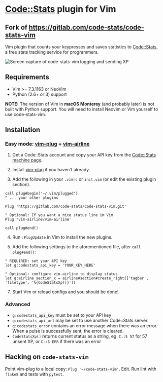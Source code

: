 # [Code::Stats](https://codestats.net) plugin for Vim
## Fork of https://gitlab.com/code-stats/code-stats-vim

Vim plugin that counts your keypresses and saves statistics to [Code::Stats](https://codestats.net), a free stats tracking service for programmers.

![Screen capture of code-stats-vim logging and sending XP](https://thumbs.gfycat.com/HastyAnxiousBlackfootedferret-size_restricted.gif)

## Requirements

- Vim >= 7.3.1163 or NeoVim
- Python (2.6+ or 3) support

**NOTE:** The version of Vim in **macOS Monterey** (and probably later) is not built with Python support. You will need to install Neovim or Vim yourself to use code-stats-vim.

## Installation

### Easy mode: [vim-plug](https://github.com/junegunn/vim-plug) + [vim-airline](https://github.com/vim-airline/vim-airline)

1) Get a Code::Stats account and copy your API key from the [Code::Stats machine page](https://codestats.net/my/machines).

2) Install [vim-plug](https://github.com/junegunn/vim-plug) if you haven't already.

3) Add the following in your `.vimrc` or `init.vim` (or edit the existing plugin section).

```
call plug#begin('~/.vim/plugged')
" ... your other plugins

Plug 'https://gitlab.com/code-stats/code-stats-vim.git'

" Optional: If you want a nice status line in Vim
Plug 'vim-airline/vim-airline'

call plug#end()
```

4) Run `:PlugUpdate` in Vim to install the new plugins.

5) Add the following settings to the aforementioned file, after `call plug#end()`:

```
" REQUIRED: set your API key
let g:codestats_api_key = 'YOUR_KEY_HERE'

" Optional: configure vim-airline to display status
let g:airline_section_x = airline#section#create_right(['tagbar', 'filetype', '%{CodeStatsXp()}'])
```

7) Start Vim or reload configs and you should be done!

### Advanced

- `g:codestats_api_key` must be set to your API key
- `g:codestats_api_url` may be set to use another Code::Stats server.
- `g:codestats_error` contains an error message when there was an error. When a pulse is successfully sent, the error is cleared.
- `CodeStatsXp()` returns current status as a string, eg. `C::S 57` for 57 unsent XP, or `C::S ERR` if there was an error

## Hacking on `code-stats-vim`

Point vim-plug to a local copy: `Plug '~/code-stats-vim'`. Edit. Run lint with `flake8` and tests with `pytest`.
